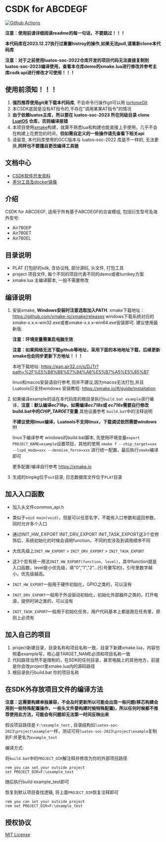 # CSDK for ABCDEGF

[![Github Actions](https://github.com/openLuat/luatos-soc-2023/actions/workflows/ci.yaml/badge.svg)](https://github.com/openLuat/luatos-soc-2023/actions/workflows/ci.yaml)

**注意：使用前请详细阅读readme的每一句话，不要跳过！！！**

**本代码库在2023.12.27执行过重置histroy的操作,如果无法pull,请重新clone本代码库**

**注意：对于之前使用luatos-soc-2022仓库开发的项目代码无法直接复制到luatos-soc-2023编译使用，查看本仓库demo的xmake.lua进行修改并参考主库csdk api进行修改才可使用！！！**

## 使用前须知！！！

1. **强烈推荐使用git来下载本代码库**, 不会命令行操作git可以用 [tortoiseGit](https://tortoisegit.org/download/)
2. 本CSDK底层是没有AT指令的,不存在"调用某某AT指令"的情况
3. **由于依赖luatos主库，所以要在 luatos-soc-2023 所在同级目录 clone [LuatOS](https://gitee.com/openLuat/LuatOS) 仓库，否则编译报错**
4. 本项目使用[xmake](https://xmake.io/#/zh-cn/)构建，就算不熟悉lua和构建也能直接上手使用，几乎不会在构建上花费您的时间，**但如需自定义的一些操作请先查看下相关api**
5. 请留意, 本代码库使用的GCC版本与 luatos-soc-2022 库是不一样的, 无法更换,**同样也不要擅自更改编译工具链**

## 文档中心

* [CSDK软件开发资料](https://doc.openluat.com/wiki/37?wiki_page_id=4544)
* [差分工具及docker镜像](tools/dtools/README.md)

## 介绍
CSDK for ABCDEGF, 适用于所有基于ABCDEGF的合宙模组, 包括衍生型号及海外型号:

* Air780EP
* Air780ET
* Air780EL

## 目录说明

* PLAT 打包好的sdk, 含协议栈, 部分源码, 头文件, 打包工具
* project 项目文件, 每个不同的项目代表不同的demo或者turnkey方案
* xmake.lua 主编译脚本, 一般不需要修改

## 编译说明

1. 安装xmake, **Windows安装时注意选取加入PATH**. 
   xmake下载地址：https://github.com/xmake-io/xmake/releases
   windows下载系统对应的xmake-x.x.x-win32.exe或者xmake-x.x.x-win64.exe安装即可. 建议使用最新版.

   **注意：环境变量需重启电脑生效**

   **注意：如果网络无法下载github等地址，采用下面的本地地址下载，后续更新xmake也会同步更新下方地址！！！**

   本地下载地址: https://pan.air32.cn/s/DJTr?path=%2F%E5%B8%B8%E7%94%A8%E5%B7%A5%E5%85%B7

   linux和macos安装请自行参考,但并不建议,因为macos无法打包,并且Luatools只支持windows
   安装教程: https://xmake.io/#/guide/installation

2. 如果编译example的话在本代码库的根目录执行`build.bat example`进行编译，**注意：默认编译ec718p，如需编译*ec718s*或 *ec716s*需要自行修改build.bat中的*CHIP_TARGET*变量** 其他设置参考 `build.bat`中的注释说明

   **不建议使用linux编译，Luatools不支持linux，下载调试依然需要windows !!!**

   linux下编译参考 windows的build.bat脚本, 先使用环境变量`export PROJECT_NAME=example`设置项目，其他的使用 `xmake f --chip_target=xxx --lspd_mode=xxx --denoise_force=xxx` 进行统一配置，最后执行`xmake`编译即可

   更多配置/编译自行参考 https://xmake.io 

3. 生成的binpkg位于`out`目录, 日志数据库文件位于`PLAT`目录

## 加入入口函数

* 加入头文件common_api.h
* 类似于`void main(void)`，但是可以任意名字，不能有入口参数和返回参数，同时允许多个入口
* 通过INIT_HW_EXPORT INIT_DRV_EXPORT INIT_TASK_EXPORT这3个宏修饰后，系统初始化的时候会调用function，不同的宏涉及到调用顺序不同
* 大优先级上`INIT_HW_EXPORT` > `INIT_DRV_EXPORT` > `INIT_TASK_EXPORT`
* 这3个宏有统一用法`INIT_HW_EXPORT(function, level)`，其中function就是入口函数，level是小优先级，填"0","1","2"...(引号要写的)，引号里数字越小，优先级越高。

* `INIT_HW_EXPORT`一般用于硬件初始化，GPIO之类的，可以没有
* `INIT_DRV_EXPORT`一般用于外设驱动初始化，初始化外部器件之类的，打开电源，提供时钟之类的，可以没有
* `INIT_TASK_EXPORT`一般用于初始化任务，用户代码基本上都是跑在任务里，原则上必须有

## 加入自己的项目

1. project新建目录，目录名称和项目名称一致，目录下新建xmake.lua，内容仿照着example写，核心是TARGET_NAME必须和项目名称一致
2. 代码路径当然不是限制的，在SDK的任何目录，甚至电脑上的其他地方，前提是你会改project里xmake.lua内的源码路径
3. 根目录执行build.bat 你的项目名称

## 在SDK外存放项目文件的编译方法

**注意：这需要构建单独兼容，不会及时更新所以可能会出现一些问题(移芯构建会用到一些特殊配置操作，一些头文件要构建时候特殊配置)，所以任何时候都不推荐使用此方法，可能会有问题却无法第一时间反映出来**

假设项目路径是 `F:\example_test` , 目录结构如`luatos-soc-2023\project\example`一样，测试可将`luatos-soc-2023\project\example`复制到F:并更名为`example_test`

编译方式:

将`build.bat`中的`PROJECT_DIR`解注释并修改为你的外部项目路径

```
rem you can set your outside project
set PROJECT_DIR=F:\example_test
```

随后执行build example_test即可

恢复到默认项目查找逻辑, 将上面`PROJECT_DIR`恢复注释即可

```
rem you can set your outside project
rem set PROJECT_DIR=F:\example_test
```



## 授权协议

[MIT License](LICENSE)
